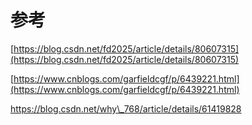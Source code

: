 # 参考

[https://blog.csdn.net/fd2025/article/details/80607315](https://blog.csdn.net/fd2025/article/details/80607315)

[https://www.cnblogs.com/garfieldcgf/p/6439221.html](https://www.cnblogs.com/garfieldcgf/p/6439221.html)

https://blog.csdn.net/why\_768/article/details/61419828

